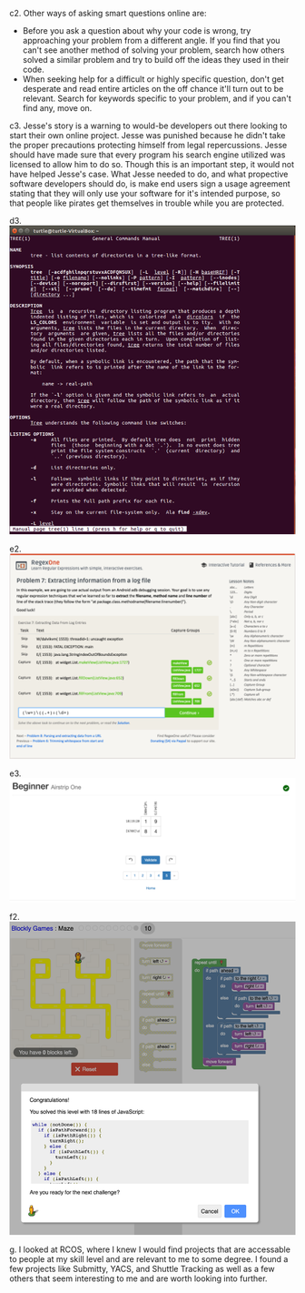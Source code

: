 c2. Other ways of asking smart questions online are:
  - Before you ask a question about why your code is wrong, try approaching your problem from a different angle. If you find that you can't see another method of solving your problem, search how others solved a similar problem and try to build off the ideas they used in their code.
  - When seeking help for a difficult or highly specific question, don't get desperate and read entire articles on the off chance it'll turn out to be relevant. Search for keywords specific to your problem, and if you can't find any, move on.

c3. Jesse's story is a warning to would-be developers out there looking to start their own online project. Jesse was punished because he 
didn't take the proper precautions protecting himself from legal repercussions. Jesse should have made sure that every program his search
engine utilized was licensed to allow him to do so. Though this is an important step, it would not have helped Jesse's case. What Jesse 
needed to do, and what propective software developers should do, is make end users sign a usage agreement stating that they will only use
your software for it's intended purpose, so that people like pirates get themselves in trouble while you are protected.

d3. ![screenshot](https://github.com/grubeb2/CSCI2693/blob/master/Screen_Shot.png?raw=true)

e2. ![screenshot2](https://github.com/grubeb2/CSCI2693/blob/master/Screen_Shot2.png?raw=true)

e3. ![screenshot3](https://github.com/grubeb2/CSCI2693/blob/master/Screen_Shot3.png?raw=true)

f2. ![screenshot4](https://github.com/grubeb2/CSCI2693/blob/master/Screen_Shot4.png?raw=true)

g. I looked at RCOS, where I knew I would find projects that are accessable to people at my skill level and are relevant to me to some degree. I found a few projects like Submitty, YACS, and Shuttle Tracking as well as a few others that seem interesting to me and are worth looking into further.
